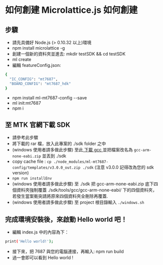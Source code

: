 # 如何創建 Microlattice.js 如何創建 


## 步驟
* 請先具備好 Node.js (> 0.10.32 以上)環境
* npm install microlattice -g
* 創建一個新的資料夾並進去: mkdir testSDK && cd testSDK
* ml create
* 編輯 featureConfig.json:
``` bash
{
  "IC_CONFIG": "mt7687",
  "BOARD_CONFIG": "mt7687_hdk"
}
```
* npm install ml-mt7687-config --save
* ml init:mt7687
* npm i

## 至 MTK 官網下載 SDK

* 請參考此步驟
* 將下載的 rar 檔，放入此專案的 ./sdk folder 之中
* (windows 使用者請多做此步驟) 至此[ 下載 gcc ](https://launchpad.net/gcc-arm-embedded/4.8/4.8-2014-q3-update/+download/gcc-arm-none-eabi-4_8-2014q3-20140805-win32.zip)並把檔案改名為 `gcc-arm-none-eabi.zip` 並丟到 ./sdk
* copy cache file : `cp ./node_modules/ml-mt7687-config/templates/v3.0.0_out.zip ./sdk` (注意 v3.0.0 記得改為您的 sdk version)
* `npm run installEnv`
* (windows 使用者請多做此步驟) 至 ./sdk 把 gcc-arm-none-eabi.zip 底下四個資料夾強制覆蓋 ./sdk/tools/gcc/gcc-arm-none-eabi/ 下的四個資料夾，若發生當案衝突請將原來四個資料夾全刪除再覆蓋.
* (windows 使用者請多做此步驟) 至 project 根目錄輸入 `./windows.sh`

## 完成環境安裝後，來啟動 Hello world 吧！
* 編輯 index.js 中的內容為下：
``` bash
print('Hello world!');
```
* 接下來，把 7687 與您的電腦連接，再輸入: npm run build
* 過一會即可以看到 Hello world !